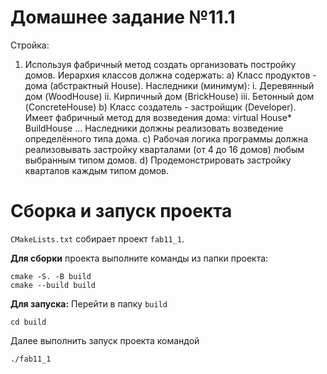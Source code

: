 # Домашнее задание №11.1
Стройка:
1. Используя фабричный метод создать организовать постройку домов. Иерархия классов должна содержать:
    a) Класс продуктов - дома (абстрактный House). Наследники (минимум):
      i. Деревянный дом (WoodHouse)
      ii. Кирпичный дом (BrickHouse)
      iii. Бетонный дом (ConcreteHouse)
    b) Класс создатель - застройщик (Developer). Имеет фабричный метод для возведения дома: virtual House* BuildHouse … Наследники должны реализовать возведение определённого типа дома.
    c) Рабочая логика программы должна реализовывать застройку кварталами (от 4 до 16 домов) любым выбранным типом домов.
    d) Продемонстрировать застройку кварталов каждым типом домов.



# Сборка и запуск проекта
`CMakeLists.txt` собирает проект `fab11_1`.

**Для сборки** проекта выполните команды из папки проекта:
```
cmake -S. -B build
cmake --build build
```

**Для запуска:**
Перейти в папку `build` 
```
cd build
```
Далее выполнить запуск проекта командой 
```
./fab11_1
```
